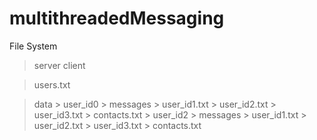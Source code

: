 # multithreadedMessaging

File System

> server
> client

> users.txt

> data
    > user_id0
        > messages
            > user_id1.txt
            > user_id2.txt
            > user_id3.txt
        > contacts.txt
    > user_id2
        > messages
            > user_id1.txt
            > user_id2.txt
            > user_id3.txt
        > contacts.txt
